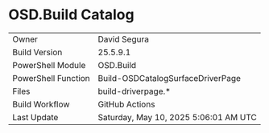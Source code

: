 ﻿# OSD.Build Catalog

| | |
|-|-|
| Owner | David Segura |
| Build Version | 25.5.9.1 |
| PowerShell Module | OSD.Build |
| PowerShell Function | Build-OSDCatalogSurfaceDriverPage |
| Files | build-driverpage.* |
| Build Workflow | GitHub Actions |
| Last Update | Saturday, May 10, 2025 5:06:01 AM UTC |
